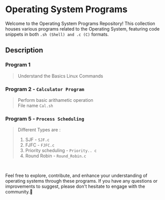 # Operating System Programs
<p>
  
Welcome to the Operating System Programs Repository! This collection houses various programs related to the Operating System, featuring code snippets in both ``` .sh (Shell) and .c (C) ``` formats.



## Description

### Program 1 <br>
> Understand the Basics Linux Commands


### Program 2 - ```Calculator Program```<br>
>Perform basic arithametic operation <br>
File name ```Cal.sh```
  

### Program 5 - ```Process Scheduling```
> Different Types are :
> 1) SJF - ```SJF.c```
> 2) FJFC - ```FJFC.c```
> 3) Priority scheduling - ```Priority.. c```
> 4) Round Robin - ```Round_Robin.c```

</p>

<br>

Feel free to explore, contribute, and enhance your understanding of operating systems through these programs. If you have any questions or improvements to suggest, please don't hesitate to engage with the community.🚀
